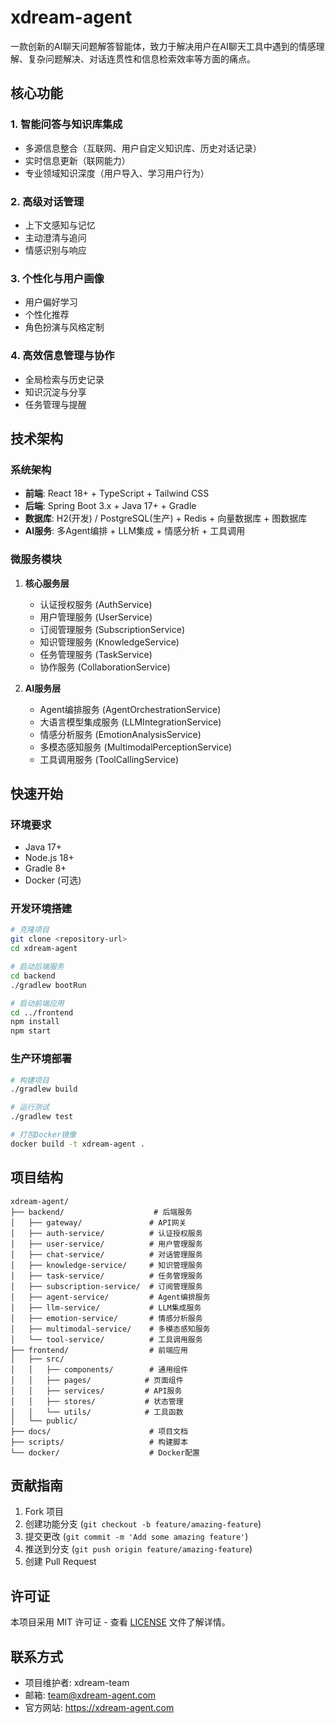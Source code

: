 # xdream-agent

一款创新的AI聊天问题解答智能体，致力于解决用户在AI聊天工具中遇到的情感理解、复杂问题解决、对话连贯性和信息检索效率等方面的痛点。

## 核心功能

### 1. 智能问答与知识库集成
- 多源信息整合（互联网、用户自定义知识库、历史对话记录）
- 实时信息更新（联网能力）
- 专业领域知识深度（用户导入、学习用户行为）

### 2. 高级对话管理
- 上下文感知与记忆
- 主动澄清与追问
- 情感识别与响应

### 3. 个性化与用户画像
- 用户偏好学习
- 个性化推荐
- 角色扮演与风格定制

### 4. 高效信息管理与协作
- 全局检索与历史记录
- 知识沉淀与分享
- 任务管理与提醒

## 技术架构

### 系统架构
- **前端**: React 18+ + TypeScript + Tailwind CSS
- **后端**: Spring Boot 3.x + Java 17+ + Gradle
- **数据库**: H2(开发) / PostgreSQL(生产) + Redis + 向量数据库 + 图数据库
- **AI服务**: 多Agent编排 + LLM集成 + 情感分析 + 工具调用

### 微服务模块
1. **核心服务层**
   - 认证授权服务 (AuthService)
   - 用户管理服务 (UserService)
   - 订阅管理服务 (SubscriptionService)
   - 知识管理服务 (KnowledgeService)
   - 任务管理服务 (TaskService)
   - 协作服务 (CollaborationService)

2. **AI服务层**
   - Agent编排服务 (AgentOrchestrationService)
   - 大语言模型集成服务 (LLMIntegrationService)
   - 情感分析服务 (EmotionAnalysisService)
   - 多模态感知服务 (MultimodalPerceptionService)
   - 工具调用服务 (ToolCallingService)

## 快速开始

### 环境要求
- Java 17+
- Node.js 18+
- Gradle 8+
- Docker (可选)

### 开发环境搭建
```bash
# 克隆项目
git clone <repository-url>
cd xdream-agent

# 启动后端服务
cd backend
./gradlew bootRun

# 启动前端应用
cd ../frontend
npm install
npm start
```

### 生产环境部署
```bash
# 构建项目
./gradlew build

# 运行测试
./gradlew test

# 打包Docker镜像
docker build -t xdream-agent .
```

## 项目结构
```
xdream-agent/
├── backend/                    # 后端服务
│   ├── gateway/               # API网关
│   ├── auth-service/          # 认证授权服务
│   ├── user-service/          # 用户管理服务
│   ├── chat-service/          # 对话管理服务
│   ├── knowledge-service/     # 知识管理服务
│   ├── task-service/          # 任务管理服务
│   ├── subscription-service/  # 订阅管理服务
│   ├── agent-service/         # Agent编排服务
│   ├── llm-service/           # LLM集成服务
│   ├── emotion-service/       # 情感分析服务
│   ├── multimodal-service/    # 多模态感知服务
│   └── tool-service/          # 工具调用服务
├── frontend/                  # 前端应用
│   ├── src/
│   │   ├── components/        # 通用组件
│   │   ├── pages/            # 页面组件
│   │   ├── services/         # API服务
│   │   ├── stores/           # 状态管理
│   │   └── utils/            # 工具函数
│   └── public/
├── docs/                      # 项目文档
├── scripts/                   # 构建脚本
└── docker/                    # Docker配置
```

## 贡献指南

1.  Fork 项目
2.  创建功能分支 (`git checkout -b feature/amazing-feature`)
3.  提交更改 (`git commit -m 'Add some amazing feature'`)
4.  推送到分支 (`git push origin feature/amazing-feature`)
5.  创建 Pull Request

## 许可证

本项目采用 MIT 许可证 - 查看 [LICENSE](LICENSE) 文件了解详情。

## 联系方式

- 项目维护者: xdream-team
- 邮箱: team@xdream-agent.com
- 官方网站: https://xdream-agent.com